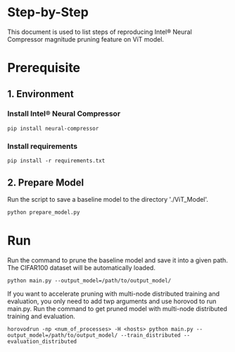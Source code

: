 Step-by-Step
============

This document is used to list steps of reproducing Intel® Neural Compressor magnitude pruning feature on ViT model.


# Prerequisite

## 1. Environment

### Install Intel® Neural Compressor
```shell
pip install neural-compressor
```
### Install requirements
```shell
pip install -r requirements.txt
```

## 2. Prepare Model
Run the script to save a baseline model to the directory './ViT_Model'.
```python
python prepare_model.py
```

# Run
Run the command to prune the baseline model and save it into a given path.
The CIFAR100 dataset will be automatically loaded.

```shell
python main.py --output_model=/path/to/output_model/
```

If you want to accelerate pruning with multi-node distributed training and evaluation, you only need to add twp arguments and use horovod to run main.py.  Run the command to get pruned model with multi-node distributed training and evaluation.

```shell
horovodrun -np <num_of_processes> -H <hosts> python main.py --output_model=/path/to/output_model/ --train_distributed --evaluation_distributed
```

